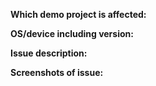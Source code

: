 <!-- Please search existing issues for potential duplicates before filing yours:
https://github.com/godotengine/godot-demo-projects/issues?q=is%3Aissue
-->

**Which demo project is affected:**
<!-- Specify the project name or path. -->


**OS/device including version:**
<!-- Specify GPU model and drivers if graphics-related. -->


**Issue description:**
<!-- What happened, and what was expected. -->


**Screenshots of issue:**
<!-- Drag in an image, or link in the form of "![]()". If not relevant, remove this section. -->
